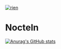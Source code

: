 <a href=""><img src="https://discord.c99.nl/widget/theme-3/562693590514532362.png" alt="rien"/></a>
# Nocteln

[![Anurag's GitHub stats](https://github-readme-stats.vercel.app/api?username=anuraghazra)](https://github.com/anuraghazra/github-readme-stats)
